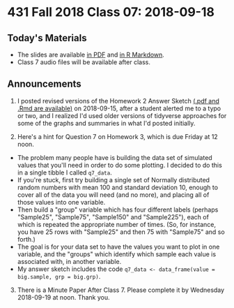# 431 Fall 2018 Class 07: 2018-09-18

## Today's Materials

- The slides are available [in PDF](https://github.com/THOMASELOVE/431-2018/blob/master/slides/class07/431_class-07-slides_2018.pdf) and [in R Markdown](https://raw.githubusercontent.com/THOMASELOVE/431-2018/master/slides/class07/431_class-07-slides_2018.Rmd).
- Class 7 audio files will be available after class.

## Announcements

1. I posted revised versions of the Homework 2 Answer Sketch [(.pdf and .Rmd are available)](https://github.com/THOMASELOVE/431-2018/tree/master/homework/Homework2) on 2018-09-15, after a student alerted me to a typo or two, and I realized I'd used older versions of tidyverse approaches for some of the graphs and summaries in what I'd posted initially.

2. Here's a hint for Question 7 on Homework 3, which is due Friday at 12 noon.

- The problem many people have is building the data set of simulated values that you'll need in order to do some plotting. I decided to do this in a single tibble I called `q7_data`.
- If you're stuck, first try building a single set of Normally distributed random numbers with mean 100 and standard deviation 10, enough to cover all of the data you will need (and no more), and placing all of those values into one variable. 
- Then build a "group" variable which has four different labels (perhaps "Sample25", "Sample75", "Sample150" and "Sample225"), each of which is repeated the appropriate number of times. (So, for instance, you have 25 rows with "Sample25" and then 75 with "Sample75" and so forth.)
- The goal is for your data set to have the values you want to plot in one variable, and the "groups" which identify which sample each value is associated with, in another variable.
- My answer sketch includes the code `q7_data <- data_frame(value = big.sample, grp = big.grp)`.

3. There is a Minute Paper After Class 7. Please complete it by Wednesday 2018-09-19 at noon. Thank you.
